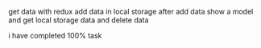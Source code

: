 get data with redux 
add data in local storage
after add data show a model and get local storage data and delete data

i have completed 100% task